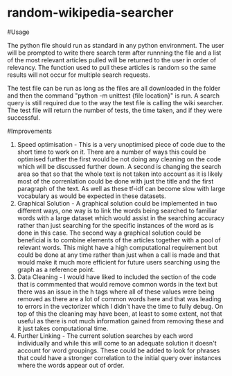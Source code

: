 # random-wikipedia-searcher

#Usage

The python file should run as standard in any python environment. The user will be prompted to write there search term after runnning the file and a list of the most relevant articles pulled will be returned to the user in order of relevancy. The function used to pull these articles is random so the same results will not occur for multiple search requests.

The test file can be run as long as the files are all downloaded in the folder and then the command "python -m unittest {file location}" is run. A search query is still required due to the way the test file is calling the wiki searcher. The test file will return the number of tests, the time taken, and if they were successful.




#Improvements
1. Speed optimisation - This is a very unoptimised piece of code due to the short time to work on it. There are a number of ways this could be optimised further the first would be not doing any cleaning on the code which will be discussed further down. A second is changing the search area so that so that the whole text is not taken into account as it is likely most of the correnlation could be done with just the title and the first paragraph of the text. As well as these tf-idf can become slow with large vocabulary as would be expected in these datasets.
2. Graphical Solution - A graphical solution could be implemented in two different ways, one way is to link the words being searched to familiar words with a large dataset which would assist in the searching accuracy rather than just searching for the specific instances of the word as is done in this case. The second way a graphical solution could be beneficial is to combine elements of the articles together with a pool of relevant words. This might have a high computational requirement but could be done at any time rather than just when a call is made and that would make it much more efficient for future users searching using the graph as a reference point.
3. Data Cleaning - I would have liked to included the section of the code that is commmented that would remove common words in the text but there was an issue in the h tags where all of these values were being removed as there are a lot of common words here and that was leading to errors in the vectorizer which I didn't have the time to fully debug. On top of this the cleaning may have been, at least to some extent, not that useful as there is not much information gained from removing these and it just takes computational time.
4. Further Linking - The current solution searches by each word individually and while this will come to an adequate solution it doesn't account for word groupings. These could be added to look for phrases that could have a stronger correlation to the initial query over instances where the words appear out of order.
